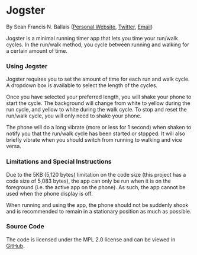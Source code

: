 # Jogster

By Sean Francis N. Ballais ([Personal Website](https://seanballais.github.io/), [Twitter](https://twitter.com/seanballais), [Email](mailto:sfballais123@gmail.com))

Jogster is a minimal running timer app that lets you time your run/walk cycles. In the run/walk method, you cycle between running and walking for a certain amount of time.

### Using Jogster

Jogster requires you to set the amount of time for each run and walk cycle. A dropdown box is available to select the length of the cycles.

Once you have selected your preferred length, you will shake your phone to start the cycle. The background will change from white to yellow during the run cycle, and yellow to white during the walk cycle. To stop and reset the run/walk cycle, you will only need to shake your phone.

The phone will do a long vibrate (more or less for 1 second) when shaken to notify you that the run/walk cycle has been started or stopped. It will also briefly vibrate when you should switch from running to walking and vice versa.

### Limitations and Special Instructions

Due to the 5KB (5,120 bytes) limitation on the code size (this project has a code size of 5,083 bytes), the app can only be run when it is on the foreground (i.e. the active app on the phone). As such, the app cannot be used when the phone display is off.

When running and using the app, the phone should not be suddenly shook and is recommended to remain in a stationary position as much as possible.

### Source Code

The code is licensed under the MPL 2.0 license and can be viewed in [GitHub](https://github.com/seanballais/jogster).
